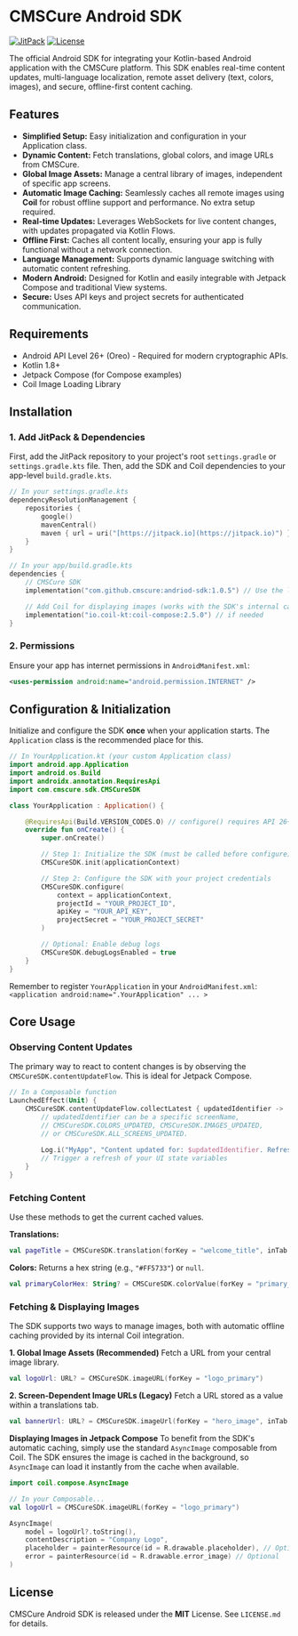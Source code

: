 # CMSCure Android SDK

[![JitPack](https://jitpack.io/v/cmscure/andriod-sdk.svg)](https://jitpack.io/#cmscure/andriod-sdk)
[![License](https://img.shields.io/badge/License-MIT-blue.svg)](LICENSE.md)

The official Android SDK for integrating your Kotlin-based Android application with the CMSCure platform. This SDK enables real-time content updates, multi-language localization, remote asset delivery (text, colors, images), and secure, offline-first content caching.

## Features

-   **Simplified Setup:** Easy initialization and configuration in your Application class.
-   **Dynamic Content:** Fetch translations, global colors, and image URLs from CMSCure.
-   **Global Image Assets:** Manage a central library of images, independent of specific app screens.
-   **Automatic Image Caching:** Seamlessly caches all remote images using **Coil** for robust offline support and performance. No extra setup required.
-   **Real-time Updates:** Leverages WebSockets for live content changes, with updates propagated via Kotlin Flows.
-   **Offline First:** Caches all content locally, ensuring your app is fully functional without a network connection.
-   **Language Management:** Supports dynamic language switching with automatic content refreshing.
-   **Modern Android:** Designed for Kotlin and easily integrable with Jetpack Compose and traditional View systems.
-   **Secure:** Uses API keys and project secrets for authenticated communication.

## Requirements

-   Android API Level 26+ (Oreo) - Required for modern cryptographic APIs.
-   Kotlin 1.8+
-   Jetpack Compose (for Compose examples)
-   Coil Image Loading Library

## Installation

### 1. Add JitPack & Dependencies

First, add the JitPack repository to your project's root `settings.gradle` or `settings.gradle.kts` file. Then, add the SDK and Coil dependencies to your app-level `build.gradle.kts`.

```kotlin
// In your settings.gradle.kts
dependencyResolutionManagement {
    repositories {
        google()
        mavenCentral()
        maven { url = uri("[https://jitpack.io](https://jitpack.io)") } // JitPack repository
    }
}

// In your app/build.gradle.kts
dependencies {
    // CMSCure SDK
    implementation("com.github.cmscure:andriod-sdk:1.0.5") // Use the latest version

    // Add Coil for displaying images (works with the SDK's internal caching)
    implementation("io.coil-kt:coil-compose:2.5.0") // if needed
}
```

### 2. Permissions

Ensure your app has internet permissions in `AndroidManifest.xml`:

```xml
<uses-permission android:name="android.permission.INTERNET" />
```

## Configuration & Initialization

Initialize and configure the SDK **once** when your application starts. The `Application` class is the recommended place for this.

```kotlin
// In YourApplication.kt (your custom Application class)
import android.app.Application
import android.os.Build
import androidx.annotation.RequiresApi
import com.cmscure.sdk.CMSCureSDK

class YourApplication : Application() {

    @RequiresApi(Build.VERSION_CODES.O) // configure() requires API 26+
    override fun onCreate() {
        super.onCreate()

        // Step 1: Initialize the SDK (must be called before configure)
        CMSCureSDK.init(applicationContext)

        // Step 2: Configure the SDK with your project credentials
        CMSCureSDK.configure(
            context = applicationContext,
            projectId = "YOUR_PROJECT_ID",
            apiKey = "YOUR_API_KEY",
            projectSecret = "YOUR_PROJECT_SECRET"
        )

        // Optional: Enable debug logs
        CMSCureSDK.debugLogsEnabled = true
    }
}
```

Remember to register `YourApplication` in your `AndroidManifest.xml`: `<application android:name=".YourApplication" ... >`

## Core Usage

### Observing Content Updates

The primary way to react to content changes is by observing the `CMSCureSDK.contentUpdateFlow`. This is ideal for Jetpack Compose.

```kotlin
// In a Composable function
LaunchedEffect(Unit) {
    CMSCureSDK.contentUpdateFlow.collectLatest { updatedIdentifier ->
        // updatedIdentifier can be a specific screenName,
        // CMSCureSDK.COLORS_UPDATED, CMSCureSDK.IMAGES_UPDATED,
        // or CMSCureSDK.ALL_SCREENS_UPDATED.
        
        Log.i("MyApp", "Content updated for: $updatedIdentifier. Refreshing UI.")
        // Trigger a refresh of your UI state variables
    }
}
```

### Fetching Content

Use these methods to get the current cached values.

**Translations:**
```kotlin
val pageTitle = CMSCureSDK.translation(forKey = "welcome_title", inTab = "home_screen")
```

**Colors:**
Returns a hex string (e.g., `"#FF5733"`) or `null`.
```kotlin
val primaryColorHex: String? = CMSCureSDK.colorValue(forKey = "primary_brand_color")
```

### Fetching & Displaying Images

The SDK supports two ways to manage images, both with automatic offline caching provided by its internal Coil integration.

**1. Global Image Assets (Recommended)**
Fetch a URL from your central image library.
```kotlin
val logoUrl: URL? = CMSCureSDK.imageURL(forKey = "logo_primary")
```

**2. Screen-Dependent Image URLs (Legacy)**
Fetch a URL stored as a value within a translations tab.
```kotlin
val bannerUrl: URL? = CMSCureSDK.imageUrl(forKey = "hero_image", inTab = "home_assets")
```

**Displaying Images in Jetpack Compose**
To benefit from the SDK's automatic caching, simply use the standard `AsyncImage` composable from Coil. The SDK ensures the image is cached in the background, so `AsyncImage` can load it instantly from the cache when available.

```kotlin
import coil.compose.AsyncImage

// In your Composable...
val logoUrl = CMSCureSDK.imageURL(forKey = "logo_primary")

AsyncImage(
    model = logoUrl?.toString(),
    contentDescription = "Company Logo",
    placeholder = painterResource(id = R.drawable.placeholder), // Optional
    error = painterResource(id = R.drawable.error_image) // Optional
)
```

## License

CMSCure Android SDK is released under the **MIT** License. See `LICENSE.md` for details.
